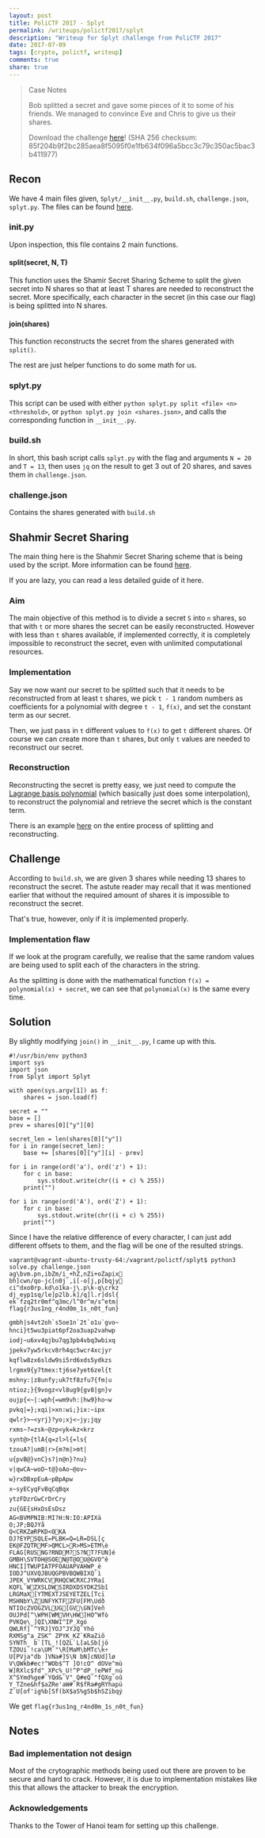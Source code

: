 ```yaml
---
layout: post
title: PoliCTF 2017 - Splyt
permalink: /writeups/polictf2017/splyt
description: "Writeup for Splyt challenge from PoliCTF 2017"
date: 2017-07-09
tags: [crypto, polictf, writeup]
comments: true
share: true
---
```


> Case Notes 
> 
> Bob splitted a secret and gave some pieces of it to some of his friends. We managed to convince Eve and Chris to give us their shares.
>
> Download the challenge [here]()!
> (SHA 256 checksum: 85f204b9f2bc285aea8f5095f0e1fb634f096a5bcc3c79c350ac5bac3b411977)

## Recon
We have 4 main files given, `Splyt/__init__.py`, `build.sh`, `challenge.json`, `splyt.py`.
The files can be found [here]().

### __init__.py
Upon inspection, this file contains 2 main functions.

#### split(secret, N, T)
This function uses the Shamir Secret Sharing Scheme to split the given secret into N shares so that at least T shares are needed to reconstruct the secret. More specifically, each character in the secret (in this case our flag) is being splitted into N shares.

#### join(shares) 
This function reconstructs the secret from the shares generated with `split()`.

The rest are just helper functions to do some math for us.

### splyt.py
This script can be used with either `python splyt.py split <file> <n> <threshold>`, or `python splyt.py join <shares.json>`, and calls the corresponding function in `__init__.py`.


### build.sh
In short, this bash script calls `splyt.py` with the flag and arguments `N = 20` and `T = 13`, then uses `jq` on the result to get 3 out of 20 shares, and saves them in `challenge.json`.

### challenge.json
Contains the shares generated with `build.sh`

## Shahmir Secret Sharing
The main thing here is the Shahmir Secret Sharing scheme that is being used by the script. More information can be found [here](https://en.wikipedia.org/wiki/Shamir%27s_Secret_Sharing).

If you are lazy, you can read a less detailed guide of it here.

### Aim
The main objective of this method is to divide a secret `S` into `n` shares, so that with `t` or more shares the secret can be easily reconstructed. However with less than `t` shares available, if implemented correctly, it is completely impossible to reconstruct the secret, even with unlimited computational resources.

### Implementation
Say we now want our secret to be splitted such that it needs to be reconstructed from at least `t` shares, we pick `t - 1` random numbers as coefficients for a polynomial with degree `t - 1`, `f(x)`, and set the constant term as our secret.

Then, we just pass in `t` different values to `f(x)` to get `t` different shares. Of course we can create more than `t` shares, but only `t` values are needed to reconstruct our secret.

### Reconstruction
Reconstructing the secret is pretty easy, we just need to compute the [Lagrange basis polynomial](https://en.wikipedia.org/wiki/Lagrange_polynomial) (which basically just does some interpolation), to reconstruct the polynomial and retrieve the secret which is the constant term.

There is an example [here](https://en.wikipedia.org/wiki/Shamir%27s_Secret_Sharing#Example) on the entire process of splitting and reconstructing.

## Challenge
According to `build.sh`, we are given 3 shares while needing 13 shares to reconstruct the secret.
The astute reader may recall that it was mentioned earlier that without the required amount of shares it is impossible to reconstruct the secret.

That's true, however, only if it is implemented properly.

### Implementation flaw
If we look at the program carefully, we realise that the same random values are being used to split each of the characters in the string.

As the splitting is done with the mathematical function `f(x) = polynomial(x) + secret`, we can see that `polynomial(x)` is the same every time.


## Solution
By slightly modifying `join()` in `__init__.py`, I came up with this.

```
#!/usr/bin/env python3
import sys
import json
from Splyt import Splyt

with open(sys.argv[1]) as f:
	shares = json.load(f)

secret = ""
base = []
prev = shares[0]["y"][0]

secret_len = len(shares[0]["y"])
for i in range(secret_len):
	base += [shares[0]["y"][i] - prev]

for i in range(ord('a'), ord('z') + 1):
	for c in base:
		sys.stdout.write(chr((i + c) % 255))
	print("")

for i in range(ord('A'), ord('Z') + 1):
	for c in base:
		sys.stdout.write(chr((i + c) % 255))
	print("")
```

Since I have the relative difference of every character, I can just add different offsets to them, and the flag will be one of the resulted strings.

```
vagrant@vagrant-ubuntu-trusty-64:/vagrant/polictf/splyt$ python3 solve.py challenge.json
ag\bvm.pn,ibZm/i_+hZ,nZi+oZapix
bh]cwn/qo-jc[n0j`,i[-o[j,p[bqjy
ci^dxo0rp.kd\o1ka-j\.p\k-q\crkz
dj_eyp1sq/le]p2lb.k]/q]l.r]dsl{
ek`fzq2tr0mf^q3mc/l^0r^m/s^etm|
flag{r3us1ng_r4nd0m_1s_n0t_fun}

gmbh|s4vt2oh`s5oe1n`2t`o1u`gvo~
hnci}t5wu3piat6pf2oa3uap2vahwp
iodj~u6xv4qjbu7qg3pb4vbq3wbixq
jpekv7yw5rkcv8rh4qc5wcr4xcjyr
kqflw8zx6sldw9si5rd6xds5ydkzs
lrgmx9{y7tmex:tj6se7yet6zel{t
mshny:|z8unfy;uk7tf8zfu7{fm|u
ntioz;}{9vogz<vl8ug9{gv8|gn}v
oujp{<~|:wph{=wm9vh:|hw9}ho~w
pvkq|=};xqi|>xn:wi;}ix:~ipx
qwlr}>~<yrj}?yo;xj<~jy;jqy
rxms~?=zsk~@zp<yk=kz<krz
synt@>{tlA{q=zl>l{=ls{
tzouA?|umB|r>{m?m|>mt|
u{pvB@}vnC}s?|n@n}?nu}
v|qwCA~woD~t@}oAo~@ov~
w}rxDBxpEuA~pBpApw
x~syECyqFvBqCqBqx
ytzFDzrGwCrDrCry
zu{GE{sHxDsEsDsz
AG<BVMPNIB:MI?H:N:IO:APIXä
O;JP;BQJYå
Q<CRKZæRPKD<OKA
DJ?EYPSQLE=PLBK=Q=LR=DSL[ç
EK@FZQTRMF>QMCL>R>MS>ETM\è
FLAG[RUSNG?RNDM?S?NT?FUN]é
GMBH\SVTOH@SOEN@T@OU@GVO^ê
HNCI]TWUPIATPFOAUAPVAHWP_ë
IODJ^UXVQJBUQGPBVBQWBIXQ`ì
JPEK_VYWRKCVRHQCWCRXCJYRaí
KQFL`WZXSLDWSIRDXDSYDKZSbî
LRGMaX[YTMEXTJSEYETZEL[Tcï
MSHNbY\ZUNFYKTFZFU[FM\Udð
NTIOcZVOGZVLUG[GV\GN]Veñ
OUJPd[^\WPH[WMVH\HW]HO^Wfò
PVKQe\_]QI\XNWI^IP_Xgó
QWLRf]`^YRJ]YOJ^JYJQ`Yhô
RXMSg^a_ZSK^ ZPYK_KZ`KRaZiõ
SYNTh_ b`[TL_![QZL`L[aLSb[jö
TZOUi`!ca\UM`"\R[MaM\bMTc\k÷
U[PVja"db ]VNa#]S\N bN]cNUd]lø
V\QWkb#ec!^WOb$^T ]O!cO^ dOVe^mù
W]RXlc$fd"_XPc%_U!^P"dP_!ePWf_nú
X^SYmd%ge#`YQd&`V"_Q#eQ`"fQXg`oû
Y_TZne&hf$aZRe'aW#`R$fRa#gRYhapü
Z`U[of'ig%b[Sf(bX$aS%gSb$hSZibqý
```

We get `flag{r3us1ng_r4nd0m_1s_n0t_fun}`

## Notes
### Bad implementation not design
Most of the crytographic methods being used out there are proven to be secure and hard to crack. However, it is due to implementation mistakes like this that allows the attacker to break the encryption.

### Acknowledgements
Thanks to the Tower of Hanoi team for setting up this challenge.



